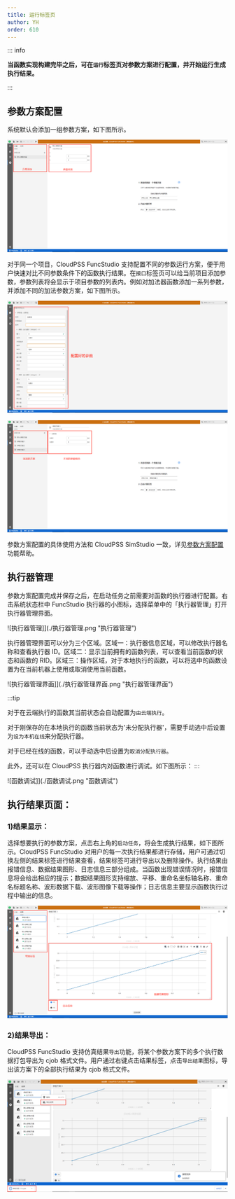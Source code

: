 ```yaml
---
title: 运行标签页
author: YH
order: 610
---
```


::: info

**当函数实现构建完毕之后，可在`运行`标签页对参数方案进行配置，并开始运行生成执行结果。**

:::


## 参数方案配置

系统默认会添加一组参数方案，如下图所示。

![参数方案配置截图](./参数方案配置.png "参数方案配置截图")

对于同一个项目，CloudPSS FuncStudio 支持配置不同的参数运行方案，便于用户快速对比不同参数条件下的函数执行结果。在`接口`标签页可以给当前项目添加参数，参数列表将会显示于项目参数的列表内。例如对加法器函数添加一系列参数，并添加不同的加法参数方案，如下图所示。

![加法器函数接口标签页的配置](./加法器函数接口标签页配置.png "加法器函数接口标签页的配置")

![加法器函数的参数方案列表](./加法器函数的参数方案列表.png "加法器函数的参数方案列表")

参数方案配置的具体使用方法和 CloudPSS SimStudio 一致，详见[参数方案配置](../../Basic/ParameterCal/index.md)功能帮助。

## 执行器管理

参数方案配置完成并保存之后，在启动任务之前需要对函数的执行器进行配置。右击系统状态栏中 FuncStudio 执行器的小图标，选择菜单中的「执行器管理」打开执行器管理界面。

![执行器管理]](./执行器管理.png "执行器管理")

执行器管理界面可以分为三个区域。区域一：执行器信息区域，可以修改执行器名称和查看执行器 ID。区域二：显示当前拥有的函数列表，可以查看当前函数的状态和函数的 RID。区域三：操作区域，对于本地执行的函数，可以将选中的函数设置为在当前机器上使用或取消使用当前函数。

![执行器管理界面]](./执行器管理界面.png "执行器管理界面")

:::tip

对于在云端执行的函数其当前状态会自动配置为`由云端执行`。

对于刚保存的在本地执行的函数当前状态为'未分配执行器'，需要手动选中后设置为`设为本机在线`来分配执行器。

对于已经在线的函数，可以手动选中后设置为`取消分配执行器`。

此外，还可以在 CloudPSS 执行器内对函数进行调试。如下图所示：
:::

![函数调试]](./函数调试.png "函数调试")

## 执行结果页面：

### 1)结果显示：
选择想要执行的参数方案，点击右上角的`启动任务`，将会生成执行结果，如下图所示。CloudPSS FuncStudio 对用户的每一次执行结果都进行存储，用户可通过切换左侧的结果标签进行结果查看，结果标签可进行导出以及删除操作。执行结果由报错信息、数据结果图形、日志信息三部分组成。当函数出现错误情况时，报错信息将会给出相应的提示；数据结果图形支持缩放、平移、重命名坐标轴名称、重命名标题名称、波形数据下载、波形图像下载等操作；日志信息主要显示函数执行过程中输出的信息。

![结果显示截图](./结果显示.png "结果显示截图")

### 2)结果导出：

CloudPSS FuncStudio 支持仿真结果`导出`功能，将某个参数方案下的多个执行数据打包导出为 cjob 格式文件。用户通过右键点击结果标签，点击`导出结果`图标，导出该方案下的全部执行结果为 cjob 格式文件。

![参数方案执行结果导出](./参数方案执行结果导出.png "参数方案执行结果导出")






